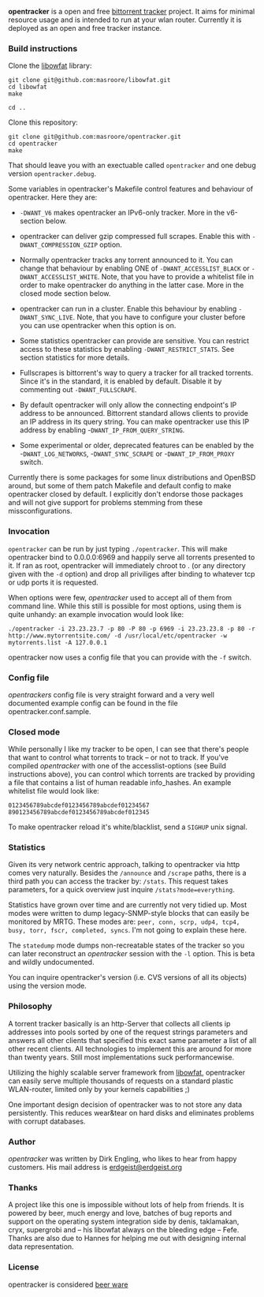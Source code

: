 **opentracker** is a open and free [bittorrent tracker](http://wiki.theory.org/BitTorrentSpecification) project. It aims for minimal resource usage and is intended to run at your wlan router. Currently it is deployed as an open and free tracker instance.


### Build instructions

Clone the [libowfat](https://github.com/masroore/libowfat) library:

	git clone git@github.com:masroore/libowfat.git
	cd libowfat
	make
	
	cd ..
	
Clone this repository:

	git clone git@github.com:masroore/opentracker.git
	cd opentracker
	make
	

That should leave you with an exectuable called `opentracker` and one debug version `opentracker.debug`.

Some variables in opentracker's Makefile control features and behaviour of opentracker. Here they are:

* `-DWANT_V6` makes opentracker an IPv6-only tracker. More in the v6-section below.

* opentracker can deliver gzip compressed full scrapes. Enable this with `-DWANT_COMPRESSION_GZIP` option.

* Normally opentracker tracks any torrent announced to it. You can change that behaviour by enabling ONE of `-DWANT_ACCESSLIST_BLACK` or `-DWANT_ACCESSLIST_WHITE`. Note, that you have to provide a whitelist file in order to make opentracker do anything in the latter case. More in the closed mode section below.

* opentracker can run in a cluster. Enable this behaviour by enabling `-DWANT_SYNC_LIVE`. Note, that you have to configure your cluster before you can use opentracker when this option is on.

* Some statistics opentracker can provide are sensitive. You can restrict access to these statistics by enabling `-DWANT_RESTRICT_STATS`. See section statistics for more details.

* Fullscrapes is bittorrent's way to query a tracker for all tracked torrents. Since it's in the standard, it is enabled by default. Disable it by commenting out `-DWANT_FULLSCRAPE`.

* By default opentracker will only allow the connecting endpoint's IP address to be announced. Bittorrent standard allows clients to provide an IP address in its query string. You can make opentracker use this IP address by enabling -`DWANT_IP_FROM_QUERY_STRING`.

* Some experimental or older, deprecated features can be enabled by the -`DWANT_LOG_NETWORKS`, -`DWANT_SYNC_SCRAPE` or -`DWANT_IP_FROM_PROXY` switch.

Currently there is some packages for some linux distributions and OpenBSD around, but some of them patch Makefile and default config to make opentracker closed by default. I explicitly don't endorse those packages and will not give support for problems stemming from these missconfigurations.


### Invocation

`opentracker` can be run by just typing `./opentracker`. This will make opentracker bind to 0.0.0.0:6969 and happily serve all torrents presented to it. If ran as root, opentracker will immediately chroot to . (or any directory given with the `-d` option) and drop all priviliges after binding to whatever tcp or udp ports it is requested.

When options were few, *opentracker* used to accept all of them from command line. While this still is possible for most options, using them is quite unhandy: an example invocation would look like:

	./opentracker -i 23.23.23.7 -p 80 -P 80 -p 6969 -i 23.23.23.8 -p 80 -r http://www.mytorrentsite.com/ -d /usr/local/etc/opentracker -w mytorrents.list -A 127.0.0.1

opentracker now uses a config file that you can provide with the `-f` switch.


### Config file

*opentrackers* config file is very straight forward and a very well documented example config can be found in the file opentracker.conf.sample.


### Closed mode

While personally I like my tracker to be open, I can see that there's people that want to control what torrents to track – or not to track. If you've compiled *opentracker* with one of the accesslist-options (see Build instructions above), you can control which torrents are tracked by providing a file that contains a list of human readable info_hashes. An example whitelist file would look like:

	0123456789abcdef0123456789abcdef01234567
	890123456789abcdef0123456789abcdef012345

To make opentracker reload it's white/blacklist, send a `SIGHUP` unix signal.


### Statistics

Given its very network centric approach, talking to opentracker via http comes very naturally. Besides the `/announce` and `/scrape` paths, there is a third path you can access the tracker by: `/stats`. This request takes parameters, for a quick overview just inquire `/stats?mode=everything`.

Statistics have grown over time and are currently not very tidied up. Most modes were written to dump legacy-SNMP-style blocks that can easily be monitored by MRTG. These modes are: `peer, conn, scrp, udp4, tcp4, busy, torr, fscr, completed, syncs`. I'm not going to explain these here.

The `statedump` mode dumps non-recreatable states of the tracker so you can later reconstruct an *opentracker* session with the `-l` option. This is beta and wildly undocumented.

You can inquire opentracker's version (i.e. CVS versions of all its objects) using the version mode.


### Philosophy

A torrent tracker basically is an http-Server that collects all clients ip addresses into pools sorted by one of the request strings parameters and answers all other clients that specified this exact same parameter a list of all other recent clients. All technologies to implement this are around for more than twenty years. Still most implementations suck performancewise.

Utilizing the highly scalable server framework from [libowfat](https://github.com/masroore/libowfat), opentracker can easily serve multiple thousands of requests on a standard plastic WLAN-router, limited only by your kernels capabilities ;)

One important design decision of opentracker was to not store any data persistently. This reduces wear&tear on hard disks and eliminates problems with corrupt databases.


### Author

*opentracker* was written by Dirk Engling, who likes to hear from happy customers. His mail address is erdgeist@erdgeist.org


### Thanks

A project like this one is impossible without lots of help from friends. It is powered by beer, much energy and love, batches of bug reports and support on the operating system integration side by denis, taklamakan, cryx, supergrobi and – his libowfat always on the bleeding edge – Fefe. Thanks are also due to Hannes for helping me out with designing internal data representation.


### License

opentracker is considered [beer ware](http://en.wikipedia.org/wiki/Beerware)

